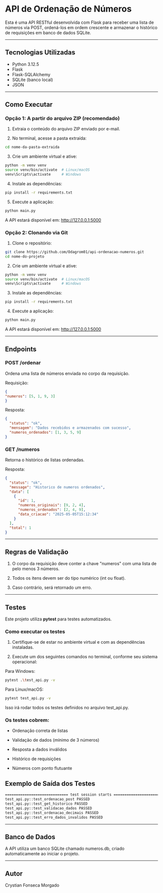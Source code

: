 # API de Ordenação de Números

Esta é uma API RESTful desenvolvida com Flask para receber uma lista de números via POST, 
ordená-los em ordem crescente e armazenar o histórico de requisições em banco de dados SQLite.

---

## Tecnologias Utilizadas

- Python 3.12.5
- Flask
- Flask-SQLAlchemy
- SQLite (banco local)
- JSON

---

## Como Executar

### Opção 1: A partir do arquivo ZIP (recomendado)

1. Extraia o conteúdo do arquivo ZIP enviado por e-mail.

2. No terminal, acesse a pasta extraída:
```bash
cd nome-da-pasta-extraida
```

3. Crie um ambiente virtual e ative:
```bash
python -m venv venv
source venv/bin/activate  # Linux/macOS
venv\Scripts\activate     # Windows
```

4. Instale as dependências:
```bash
pip install -r requirements.txt
```

5. Execute a aplicação:
```bash
python main.py
```

A API estará disponível em: http://127.0.0.1:5000

### Opção 2:  Clonando via Git

1. Clone o repositório:
```bash
git clone https://github.com/Odagrom01/api-ordenacao-numeros.git
cd nome-do-projeto
```

2. Crie um ambiente virtual e ative:
```bash
python -m venv venv
source venv/bin/activate  # Linux/macOS
venv\Scripts\activate     # Windows
```

3. Instale as dependências:
```bash
pip install -r requirements.txt
```

4. Execute a aplicação:
```bash
python main.py
```

A API estará disponível em: http://127.0.0.1:5000

---

## Endpoints

### POST /ordenar
Ordena uma lista de números enviada no corpo da requisição.

Requisição: 
```json
{
"numeros": [5, 1, 9, 3]
}
```

Resposta:
```json
{
  "status": "ok",
  "mensagem": "Dados recebidos e armazenados com sucesso",
  "numeros_ordenados": [1, 3, 5, 9]
}
```

### GET /numeros
Retorna o histórico de listas ordenadas.

Resposta:
```json
{
  "status": "ok",
  "message": "Historico de numeros ordenados",
  "data": [
    {
      "id": 1,
      "numeros_originais": [9, 2, 4],
      "numeros_ordenados": [2, 4, 9],
      "data_criacao": "2025-05-05T15:12:34"
    }
  ],
  "total": 1
}
```

---

## Regras de Validação

1. O corpo da requisição deve conter a chave "numeros" com uma lista de pelo menos 3 números.

2. Todos os itens devem ser do tipo numérico (int ou float).

3. Caso contrário, será retornado um erro.

---

## Testes

Este projeto utiliza **pytest** para testes automatizados.

### Como executar os testes

1. Certifique-se de estar no ambiente virtual e com as dependências instaladas.

2. Execute um dos seguintes comandos no terminal, conforme seu sistema operacional:

Para Windows:
```bash
pytest .\test_api.py -v
```

Para Linux/macOS:
```bash
pytest test_api.py -v
```

Isso irá rodar todos os testes definidos no arquivo test_api.py.

### Os testes cobrem:

- Ordenação correta de listas

- Validação de dados (mínimo de 3 números)

- Resposta a dados inválidos

- Histórico de requisições

- Números com ponto flutuante

##  Exemplo de Saída dos Testes
```bash
============================= test session starts =============================
test_api.py::test_ordenacao_post PASSED                                [ 20%]
test_api.py::test_get_historico PASSED                                 [ 40%]
test_api.py::test_validacao_dados PASSED                               [ 60%]
test_api.py::test_ordenacao_decimais PASSED                            [ 80%]
test_api.py::test_erro_dados_invalidos PASSED                          [100%]
```

---

## Banco de Dados

A API utiliza um banco SQLite chamado numeros.db, criado automaticamente ao iniciar o projeto.

---

## Autor

Crystian Fonseca Morgado